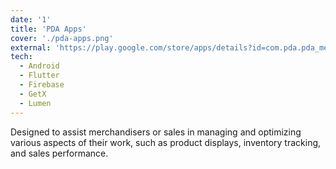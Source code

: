 ```yaml
---
date: '1'
title: 'PDA Apps'
cover: './pda-apps.png'
external: 'https://play.google.com/store/apps/details?id=com.pda.pda_merchandiser'
tech:
  - Android
  - Flutter
  - Firebase
  - GetX
  - Lumen
---
```


Designed to assist merchandisers or sales in managing and optimizing various aspects of their work, such as product displays, inventory tracking, and sales performance.
